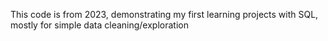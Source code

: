 This code is from 2023, demonstrating my first learning projects with SQL, mostly for simple data cleaning/exploration

